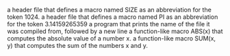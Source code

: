 a header file that defines a macro named SIZE as an abbreviation for the token 1024.
a header file that defines a macro named PI as an abbreviation for the token 3.14159265359
a program that prints the name of the file it was compiled from, followed by a new line
a function-like macro ABS(x) that computes the absolute value of a number x.
a function-like macro SUM(x, y) that computes the sum of the numbers x and y.
